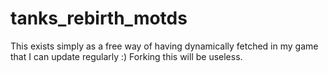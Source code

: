 # tanks_rebirth_motds
This exists simply as a free way of having dynamically fetched in my game that I can update regularly :)
Forking this will be useless.
